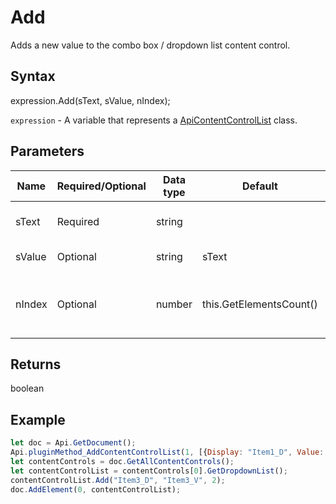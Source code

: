 # Add

Adds a new value to the combo box / dropdown list content control.

## Syntax

expression.Add(sText, sValue, nIndex);

`expression` - A variable that represents a [ApiContentControlList](../ApiContentControlList.md) class.

## Parameters

| **Name** | **Required/Optional** | **Data type** | **Default** | **Description** |
| ------------- | ------------- | ------------- | ------------- | ------------- |
| sText | Required | string |  | The display text for the list item. |
| sValue | Optional | string | sText | The list item value. |
| nIndex | Optional | number | this.GetElementsCount() | A position where a new value will be added. |

## Returns

boolean

## Example



```javascript
let doc = Api.GetDocument();
Api.pluginMethod_AddContentControlList(1, [{Display: "Item1_D", Value: "Item1_V"}, {Display: "Item2_D", Value: "Item2_V"}], {"Id": 100, "Tag": "CC_Tag", "Lock": 3});
let contentControls = doc.GetAllContentControls();
let contentControlList = contentControls[0].GetDropdownList();
contentControlList.Add("Item3_D", "Item3_V", 2);
doc.AddElement(0, contentControlList);
```
